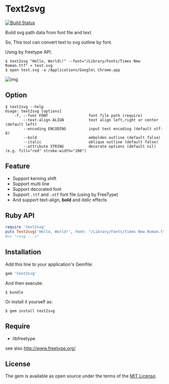 # Text2svg

[![Build Status](https://travis-ci.org/ksss/text2svg.svg?branch=master)](https://travis-ci.org/ksss/text2svg)

Build svg path data from font file and text.

So, This tool can convert text to svg outline by font.

Using by freetype API.

```
$ text2svg "Hello, World\!" --font="/Library/Fonts/Times New Roman.ttf" > test.svg
$ open test.svg -a /Applications/Google\ Chrome.app
```

![img](https://raw.githubusercontent.com/ksss/text2svg/master/data/sample.jpg)

## Option

```shell
$ text2svg --help
Usage: text2svg [options]
    -f, --font FONT                  font file path (require)
        --text-align ALIGN           text align left,right or center (default left)
        --encoding ENCODING          input text encoding (default utf-8)
        --bold                       embolden outline (default false)
        --italic                     oblique outline (default false)
        --attribute STRING           decorate options (default nil)(e.g. fill="red" stroke-width="100")
```

## Feature

- Support kerning shift
- Support multi line
- Support decorated font
- Support `.ttf` and `.otf` font file (using by FreeType)
- And support text-align, **bold** and _italic_ effects

## Ruby API

```ruby
require 'text2svg'
puts Text2svg('Hello, World!', font: "/Library/Fonts/Times New Roman.ttf", text_align: :left, bold: true)
#=> "<svg ...>"
```

## Installation

Add this line to your application's Gemfile:

```ruby
gem 'text2svg'
```

And then execute:

    $ bundle

Or install it yourself as:

    $ gem install text2svg

## Require

- libfreetype

see also http://www.freetype.org/

## License

The gem is available as open source under the terms of the [MIT License](http://opensource.org/licenses/MIT).
